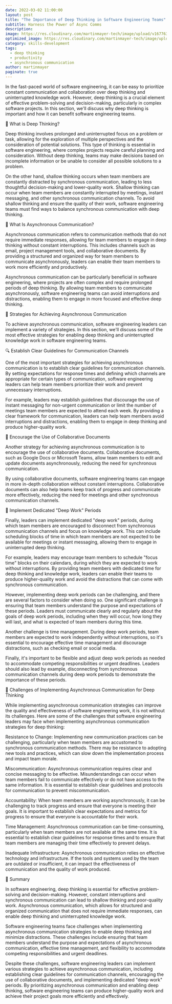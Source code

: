 ```yaml
---
date: 2022-03-02 11:00:00
layout: post
title: "The Importance of Deep Thinking in Software Engineering Teams"
subtitle: Harness the Power of Async Comms
description:
image: https://res.cloudinary.com/martinmayer-tech/image/upload/v1677634985/blog-posts/main/bcUCAKxnq2bd81-2dbXuq_qggs6n.jpg
optimized_image: https://res.cloudinary.com/martinmayer-tech/image/upload/c_scale,w_380/v1677634985/blog-posts/main/bcUCAKxnq2bd81-2dbXuq_qggs6n.jpg
category: skills-development
tags:
  - deep thinking
  - productivity
  - asynchronous communication
author: martinmayer
paginate: true
---
```

In the fast-paced world of software engineering, it can be easy to prioritize constant communication and collaboration over deep thinking and uninterrupted knowledge work. However, deep thinking is a crucial element of effective problem-solving and decision-making, particularly in complex software projects. In this section, we'll discuss why deep thinking is important and how it can benefit software engineering teams.

🧠 What is Deep Thinking?

Deep thinking involves prolonged and uninterrupted focus on a problem or task, allowing for the exploration of multiple perspectives and the consideration of potential solutions. This type of thinking is essential in software engineering, where complex projects require careful planning and consideration. Without deep thinking, teams may make decisions based on incomplete information or be unable to consider all possible solutions to a problem.

On the other hand, shallow thinking occurs when team members are constantly distracted by synchronous communication, leading to less thoughtful decision-making and lower-quality work. Shallow thinking can occur when team members are constantly interrupted by meetings, instant messaging, and other synchronous communication channels. To avoid shallow thinking and ensure the quality of their work, software engineering teams must find ways to balance synchronous communication with deep thinking.

💬 What Is Asynchronous Communication?

Asynchronous communication refers to communication methods that do not require immediate responses, allowing for team members to engage in deep thinking without constant interruptions. This includes channels such as email, project management tools, and collaborative documents. By providing a structured and organized way for team members to communicate asynchronously, leaders can enable their team members to work more efficiently and productively.

Asynchronous communication can be particularly beneficial in software engineering, where projects are often complex and require prolonged periods of deep thinking. By allowing team members to communicate asynchronously, software engineering teams can avoid interruptions and distractions, enabling them to engage in more focused and effective deep thinking.

🎯 Strategies for Achieving Asynchronous Communication

To achieve asynchronous communication, software engineering leaders can implement a variety of strategies. In this section, we'll discuss some of the most effective strategies for enabling deep thinking and uninterrupted knowledge work in software engineering teams.

🔍 Establish Clear Guidelines for Communication Channels

One of the most important strategies for achieving asynchronous communication is to establish clear guidelines for communication channels. By setting expectations for response times and defining which channels are appropriate for certain types of communication, software engineering leaders can help team members prioritize their work and prevent unnecessary interruptions.

For example, leaders may establish guidelines that discourage the use of instant messaging for non-urgent communication or limit the number of meetings team members are expected to attend each week. By providing a clear framework for communication, leaders can help team members avoid interruptions and distractions, enabling them to engage in deep thinking and produce higher-quality work.

🤝 Encourage the Use of Collaborative Documents

Another strategy for achieving asynchronous communication is to encourage the use of collaborative documents. Collaborative documents, such as Google Docs or Microsoft Teams, allow team members to edit and update documents asynchronously, reducing the need for synchronous communication.

By using collaborative documents, software engineering teams can engage in more in-depth collaboration without constant interruptions. Collaborative documents can also help teams keep track of progress and communicate more effectively, reducing the need for meetings and other synchronous communication channels.

🧘 Implement Dedicated "Deep Work" Periods

Finally, leaders can implement dedicated "deep work" periods, during which team members are encouraged to disconnect from synchronous communication channels and focus on knowledge work. This can include scheduling blocks of time in which team members are not expected to be available for meetings or instant messaging, allowing them to engage in uninterrupted deep thinking.

For example, leaders may encourage team members to schedule "focus time" blocks on their calendars, during which they are expected to work without interruptions. By providing team members with dedicated time for deep thinking and knowledge work, leaders can enable their teams to produce higher-quality work and avoid the distractions that can come with synchronous communication.

However, implementing deep work periods can be challenging, and there are several factors to consider when doing so. One significant challenge is ensuring that team members understand the purpose and expectations of these periods. Leaders must communicate clearly and regularly about the goals of deep work periods, including when they will occur, how long they will last, and what is expected of team members during this time.

Another challenge is time management. During deep work periods, team members are expected to work independently without interruptions, so it's essential to encourage effective time management and discourage distractions, such as checking email or social media.

Finally, it's important to be flexible and adjust deep work periods as needed to accommodate competing responsibilities or urgent deadlines. Leaders should also lead by example, disconnecting from synchronous communication channels during deep work periods to demonstrate the importance of these periods.

🤔 Challenges of Implementing Asynchronous Communication for Deep Thinking

While implementing asynchronous communication strategies can improve the quality and effectiveness of software engineering work, it is not without its challenges. Here are some of the challenges that software engineering leaders may face when implementing asynchronous communication strategies for deep thinking:

Resistance to Change: Implementing new communication practices can be challenging, particularly when team members are accustomed to synchronous communication methods. There may be resistance to adopting new tools and practices, which can slow down the implementation process and impact team morale.

Miscommunication: Asynchronous communication requires clear and concise messaging to be effective. Misunderstandings can occur when team members fail to communicate effectively or do not have access to the same information. It is essential to establish clear guidelines and protocols for communication to prevent miscommunication.

Accountability: When team members are working asynchronously, it can be challenging to track progress and ensure that everyone is meeting their goals. It is important to establish clear expectations and metrics for progress to ensure that everyone is accountable for their work.

Time Management: Asynchronous communication can be time-consuming, particularly when team members are not available at the same time. It is essential to establish clear guidelines for response times and to ensure that team members are managing their time effectively to prevent delays.

Inadequate Infrastructure: Asynchronous communication relies on effective technology and infrastructure. If the tools and systems used by the team are outdated or insufficient, it can impact the effectiveness of communication and the quality of work produced.

🔎 Summary

In software engineering, deep thinking is essential for effective problem-solving and decision-making. However, constant interruptions and synchronous communication can lead to shallow thinking and poor-quality work. Asynchronous communication, which allows for structured and organized communication that does not require immediate responses, can enable deep thinking and uninterrupted knowledge work.

Software engineering teams face challenges when implementing asynchronous communication strategies to enable deep thinking and minimize distractions. These challenges include ensuring that team members understand the purpose and expectations of asynchronous communication, effective time management, and flexibility to accommodate competing responsibilities and urgent deadlines.

Despite these challenges, software engineering leaders can implement various strategies to achieve asynchronous communication, including establishing clear guidelines for communication channels, encouraging the use of collaborative documents, and implementing dedicated "deep work" periods. By prioritizing asynchronous communication and enabling deep thinking, software engineering teams can produce higher-quality work and achieve their project goals more efficiently and effectively.
